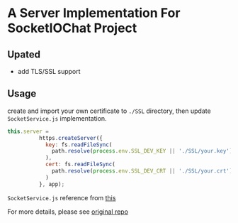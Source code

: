 # A Server Implementation For SocketIOChat Project

## Upated
- add TLS/SSL support

## Usage
create and import your own certificate to `./SSL` directory, then update `SocketService.js` implementation.
```js
this.server =
          https.createServer({
            key: fs.readFileSync(
              path.resolve(process.env.SSL_DEV_KEY || './SSL/your.key')
            ),
            cert: fs.readFileSync(
              path.resolve(process.env.SSL_DEV_CRT || './SSL/your.crt')
            )
          }, app);
```
`SocketService.js` reference from [this](https://medium.com/better-programming/secure-websockets-with-express-and-socket-io-d9a0976c1427)

For more details, please see [original repo](https://github.com/appcoda/SocketIOChat)